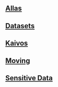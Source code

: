 ## [Allas](Allas/index.md)

## [Datasets](datasets/index.md)

## [Kaivos](kaivos/index.md)

## [Moving](moving/index.md)

## [Sensitive Data](sensitive-data/index.md)

